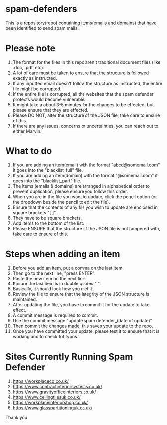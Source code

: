 # spam-defenders 
This is a repository(repo) containing items(emails and domains) that have been identified to send spam mails.

# Please note
1. The format for the files in this repo aren't traditional document files (like .doc, .pdf, etc)
2. A lot of care must be taken to ensure that the structure is followed exactly as instructed.
3. If any inputted email doesn't follow the structure as instructed, the entire file might be corrupted.
4. If the entire file is corrupted, all the websites that the spam defender protects would become vulnerable.
5. It might take a about 3-5 minutes for the changes to be effected, but please ensure that they are effected.
6. Please DO NOT, alter the structure of the JSON file, take care to ensure of this.
7. If there are any issues, concerns or uncertainties, you can reach out to either Marvin.

# What to do
1. If you are adding an item(email) with the format "abcd@somemail.com" it goes into the "blacklist_full" file.
2. If you are adding an item(domain) with the format "@somemail.com" it goes into the "blacklist_part" file.
3. The items (emails & domains) are arranged in alphabetical order to prevent duplication, please ensure you follow this order.
4. When you are in the file you want to update, click the pencil option (or the dropdown beside the pencil to edit the file). 
5. Ensure that the contents of any file you wish to update are enclosed in square brackets "[ ]".
6. They have to be square brackets.
7. Add items to the bottom of the list.
8. Please ENSURE that the structure of the JSON file is not tampered with, take care to ensure of this.

# Steps when adding an item
1. Before you add an item, put a comma on the last item.
2. Then go to the next line, "press ENTER".
3. Paste the new item on the next line.
4. Ensure the last item is in double quotes " ".
5. Basically, it should look how you met it.
6. Review the file to ensure that the integrity of the JSON structure is maintained.
7. After updating the file, you have to commit it for the update to take effect.
8. A commit message is required to commit.
9. Use the commit message "update spam defender_(date of update)"
10. Then commit the changes made, this saves your update to the repo.
11. Once you have committed your update, please test it to ensure that it is working and to check fot typos.

# Sites Currently Running Spam Defender
1. https://workplaceco.co.uk/
2. https://www.contractinteriorsystems.co.uk/
3. https://www.gravityofficeinteriors.co.uk/
4. https://www.ceilingtilesuk.co.uk/
5. https://workplaceinteriorshop.co.uk/
6. https://www.glasspartitioninguk.co.uk/

Thank you
